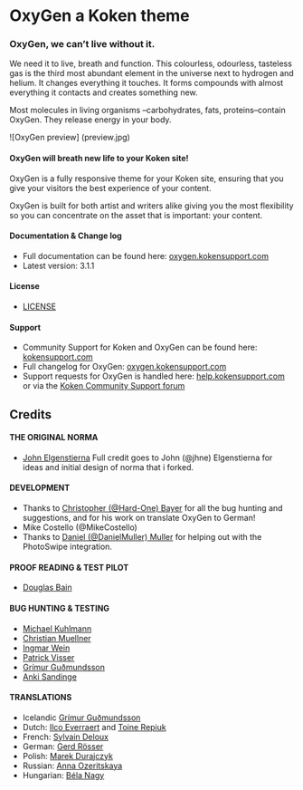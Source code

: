 # OxyGen a Koken theme
### OxyGen, we can’t live without it.

We need it to live, breath and function. This colourless, odourless, tasteless gas is the third most abundant element in the universe next to hydrogen and helium. It changes everything it touches. It forms compounds with almost everything it contacts and creates something new.

Most molecules in living organisms –carbohydrates, fats, proteins–contain OxyGen. They release energy in your body.

![OxyGen preview] (preview.jpg)
#### OxyGen will breath new life to your Koken site!

OxyGen is a fully responsive theme for your Koken site, ensuring that you give your visitors the best experience of your content.

OxyGen is built for both artist and writers alike giving you the most flexibility so you can concentrate on the asset that is important: your content.

#### Documentation & Change log
* Full documentation can be found here: [oxygen.kokensupport.com](https://oxygen.kokensupport.com/)
* Latest version: 3.1.1

#### License
* [LICENSE](LICENSE)

#### Support
* Community Support for Koken and OxyGen can be found here: [kokensupport.com](https://kokensupport.com/)
* Full changelog for OxyGen: [oxygen.kokensupport.com](https://oxygen.kokensupport.com)
* Support requests for OxyGen is handled here: [help.kokensupport.com](https://help.kokensupport.com/) or via the [Koken Community Support forum](https://kokensupport.com/)

## Credits
#### THE ORIGINAL NORMA
* [John Elgenstierna](http://jhne.me)
Full credit goes to John (@jhne) Elgenstierna for ideas and initial design of norma that i forked.

#### DEVELOPMENT
* Thanks to [Christopher (@Hard-One) Bayer](http://bay3r.de) for all the bug hunting and suggestions, and for his work on translate OxyGen to German!
* Mike Costello (@MikeCostello)
* Thanks to [Daniel (@DanielMuller) Muller](http://daniel.ctrlaltdel.ch) for helping out with the PhotoSwipe integration.

#### PROOF READING & TEST PILOT
* [Douglas Bain](http://douglasrbain.com)

#### BUG HUNTING & TESTING
* [Michael Kuhlmann](http://fotografie-kuhlmann.de)
* [Christian Muellner](http://christian-muellner.de)
* [Ingmar Wein](http://ingmarwein.com)
* [Patrick Visser](http://apex-art.eu)
* [Grímur Guðmundsson](http://grimur.net)
* [Anki Sandinge](http://ansaphotography.se)

#### TRANSLATIONS
* Icelandic [Grímur Guðmundsson](http://grimur.net)
* Dutch: [Ilco Everraert](http://fotografie.graphixmedia.nl) and [Toine Repiuk](http://repiuk.nl)
* French: [Sylvain Deloux](http://photo.sylvaindeloux.com)
* German: [Gerd Rösser](http://portfolio.gerdroesser.de)
* Polish: [Marek Durajczyk](http://www.md.photopolska.pl)
* Russian: [Anna Ozeritskaya](http://plus.google.com/u/0/114213058288327048316)
* Hungarian: [Béla Nagy](http://belanagy.hu/)
